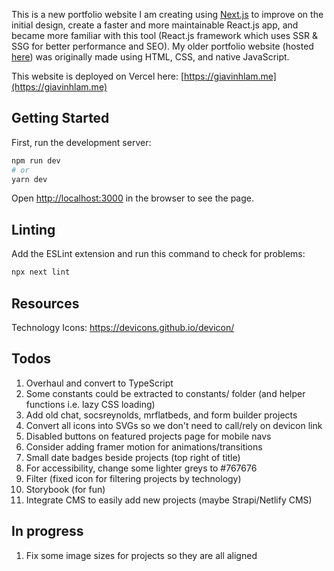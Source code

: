This is a new portfolio website I am creating using [Next.js](https://nextjs.org/) to improve on the initial design, create a faster and more maintainable React.js app, and became more familiar with this tool (React.js framework which uses SSR & SSG for better performance and SEO). My older portfolio website (hosted [here](https://eloquent-bhaskara-4b11e4.netlify.app/)) was originally made using HTML, CSS, and native JavaScript.

This website is deployed on Vercel here: [https://giavinhlam.me](https://giavinhlam.me)

## Getting Started

First, run the development server:

```bash
npm run dev
# or
yarn dev
```

Open [http://localhost:3000](http://localhost:3000) in the browser to see the page.

## Linting

Add the ESLint extension and run this command to check for problems:

```bash
npx next lint
```

## Resources

Technology Icons: https://devicons.github.io/devicon/

## Todos

1. Overhaul and convert to TypeScript
2. Some constants could be extracted to constants/ folder (and helper functions i.e. lazy CSS loading)
3. Add old chat, socsreynolds, mrflatbeds, and form builder projects
4. Convert all icons into SVGs so we don't need to call/rely on devicon link
5. Disabled buttons on featured projects page for mobile navs
6. Consider adding framer motion for animations/transitions
7. Small date badges beside projects (top right of title)
8. For accessibility, change some lighter greys to #767676
9. Filter (fixed icon for filtering projects by technology)
10. Storybook (for fun)
11. Integrate CMS to easily add new projects (maybe Strapi/Netlify CMS)

## In progress

1. Fix some image sizes for projects so they are all aligned
